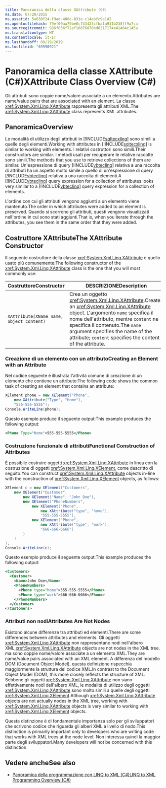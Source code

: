 ```yaml
---
title: Panoramica della classe XAttribute (C#)
ms.date: 07/20/2015
ms.assetid: 5a630f24-f9ad-400e-831e-c14ebfc9e142
ms.openlocfilehash: 79ef00aa79be0c743423cfba1a911b238ff9a7ca
ms.sourcegitcommit: 986f836f72ef10876878bd6217174e41464c145a
ms.translationtype: HT
ms.contentlocale: it-IT
ms.lasthandoff: 08/19/2019
ms.locfileid: "69590921"
---
```

# <a name="xattribute-class-overview-c"></a><span data-ttu-id="e44ff-102">Panoramica della classe XAttribute (C#)</span><span class="sxs-lookup"><span data-stu-id="e44ff-102">XAttribute Class Overview (C#)</span></span>
<span data-ttu-id="e44ff-103">Gli attributi sono coppie nome/valore associate a un elemento.</span><span class="sxs-lookup"><span data-stu-id="e44ff-103">Attributes are name/value pairs that are associated with an element.</span></span> <span data-ttu-id="e44ff-104">La classe <xref:System.Xml.Linq.XAttribute> rappresenta gli attributi XML.</span><span class="sxs-lookup"><span data-stu-id="e44ff-104">The <xref:System.Xml.Linq.XAttribute> class represents XML attributes.</span></span>  
  
## <a name="overview"></a><span data-ttu-id="e44ff-105">Panoramica</span><span class="sxs-lookup"><span data-stu-id="e44ff-105">Overview</span></span>  
 <span data-ttu-id="e44ff-106">Le modalità di utilizzo degli attributi in [!INCLUDE[sqltecxlinq](~/includes/sqltecxlinq-md.md)] sono simili a quelle degli elementi.</span><span class="sxs-lookup"><span data-stu-id="e44ff-106">Working with attributes in [!INCLUDE[sqltecxlinq](~/includes/sqltecxlinq-md.md)] is similar to working with elements.</span></span> <span data-ttu-id="e44ff-107">I relativi costruttori sono simili.</span><span class="sxs-lookup"><span data-stu-id="e44ff-107">Their constructors are similar.</span></span> <span data-ttu-id="e44ff-108">I metodi usati per recuperare le relative raccolte sono simili.</span><span class="sxs-lookup"><span data-stu-id="e44ff-108">The methods that you use to retrieve collections of them are similar.</span></span> <span data-ttu-id="e44ff-109">Un'espressione di query [!INCLUDE[vbteclinq](~/includes/vbteclinq-md.md)] relativa a una raccolta di attributi ha un aspetto molto simile a quello di un'espressione di query [!INCLUDE[vbteclinq](~/includes/vbteclinq-md.md)] relativa a una raccolta di elementi.</span><span class="sxs-lookup"><span data-stu-id="e44ff-109">A [!INCLUDE[vbteclinq](~/includes/vbteclinq-md.md)] query expression for a collection of attributes looks very similar to a [!INCLUDE[vbteclinq](~/includes/vbteclinq-md.md)] query expression for a collection of elements.</span></span>  
  
 <span data-ttu-id="e44ff-110">L'ordine con cui gli attributi vengono aggiunti a un elemento viene mantenuto.</span><span class="sxs-lookup"><span data-stu-id="e44ff-110">The order in which attributes were added to an element is preserved.</span></span> <span data-ttu-id="e44ff-111">Quando si scorrono gli attributi, questi vengono visualizzati nell'ordine in cui sono stati aggiunti.</span><span class="sxs-lookup"><span data-stu-id="e44ff-111">That is, when you iterate through the attributes, you see them in the same order that they were added.</span></span>  
  
## <a name="the-xattribute-constructor"></a><span data-ttu-id="e44ff-112">Costruttore XAttribute</span><span class="sxs-lookup"><span data-stu-id="e44ff-112">The XAttribute Constructor</span></span>  
 <span data-ttu-id="e44ff-113">Il seguente costruttore della classe <xref:System.Xml.Linq.XAttribute> è quello usato più comunemente:</span><span class="sxs-lookup"><span data-stu-id="e44ff-113">The following constructor of the <xref:System.Xml.Linq.XAttribute> class is the one that you will most commonly use:</span></span>  
  
|<span data-ttu-id="e44ff-114">Costruttore</span><span class="sxs-lookup"><span data-stu-id="e44ff-114">Constructor</span></span>|<span data-ttu-id="e44ff-115">DESCRIZIONE</span><span class="sxs-lookup"><span data-stu-id="e44ff-115">Description</span></span>|  
|-----------------|-----------------|  
|`XAttribute(XName name, object content)`|<span data-ttu-id="e44ff-116">Crea un oggetto <xref:System.Xml.Linq.XAttribute>.</span><span class="sxs-lookup"><span data-stu-id="e44ff-116">Creates an <xref:System.Xml.Linq.XAttribute> object.</span></span> <span data-ttu-id="e44ff-117">L'argomento `name` specifica il nome dell'attributo, mentre `content` ne specifica il contenuto.</span><span class="sxs-lookup"><span data-stu-id="e44ff-117">The `name` argument specifies the name of the attribute; `content` specifies the content of the attribute.</span></span>|  
  
### <a name="creating-an-element-with-an-attribute"></a><span data-ttu-id="e44ff-118">Creazione di un elemento con un attributo</span><span class="sxs-lookup"><span data-stu-id="e44ff-118">Creating an Element with an Attribute</span></span>  
 <span data-ttu-id="e44ff-119">Nel codice seguente è illustrata l'attività comune di creazione di un elemento che contiene un attributo:</span><span class="sxs-lookup"><span data-stu-id="e44ff-119">The following code shows the common task of creating an element that contains an attribute:</span></span>  
  
```csharp  
XElement phone = new XElement("Phone",  
    new XAttribute("Type", "Home"),  
    "555-555-5555");  
Console.WriteLine(phone);  
```  
  
 <span data-ttu-id="e44ff-120">Questo esempio produce il seguente output:</span><span class="sxs-lookup"><span data-stu-id="e44ff-120">This example produces the following output:</span></span>  
  
```xml  
<Phone Type="Home">555-555-5555</Phone>  
```  
  
### <a name="functional-construction-of-attributes"></a><span data-ttu-id="e44ff-121">Costruzione funzionale di attributi</span><span class="sxs-lookup"><span data-stu-id="e44ff-121">Functional Construction of Attributes</span></span>  
 <span data-ttu-id="e44ff-122">È possibile costruire oggetti <xref:System.Xml.Linq.XAttribute> in linea con la costruzione di oggetti <xref:System.Xml.Linq.XElement>, come descritto di seguito:</span><span class="sxs-lookup"><span data-stu-id="e44ff-122">You can construct <xref:System.Xml.Linq.XAttribute> objects in-line with the construction of <xref:System.Xml.Linq.XElement> objects, as follows:</span></span>  
  
```csharp  
XElement c = new XElement("Customers",  
    new XElement("Customer",  
        new XElement("Name", "John Doe"),  
        new XElement("PhoneNumbers",  
            new XElement("Phone",  
                new XAttribute("type", "home"),  
                "555-555-5555"),  
            new XElement("Phone",  
                new XAttribute("type", "work"),  
                "666-666-6666")  
        )  
    )  
);  
Console.WriteLine(c);  
```  
  
 <span data-ttu-id="e44ff-123">Questo esempio produce il seguente output:</span><span class="sxs-lookup"><span data-stu-id="e44ff-123">This example produces the following output:</span></span>  
  
```xml  
<Customers>  
  <Customer>  
    <Name>John Doe</Name>  
    <PhoneNumbers>  
      <Phone type="home">555-555-5555</Phone>  
      <Phone type="work">666-666-6666</Phone>  
    </PhoneNumbers>  
  </Customer>  
</Customers>  
```  
  
### <a name="attributes-are-not-nodes"></a><span data-ttu-id="e44ff-124">Attributi non nodi</span><span class="sxs-lookup"><span data-stu-id="e44ff-124">Attributes Are Not Nodes</span></span>  
 <span data-ttu-id="e44ff-125">Esistono alcune differenze tra attributi ed elementi.</span><span class="sxs-lookup"><span data-stu-id="e44ff-125">There are some differences between attributes and elements.</span></span> <span data-ttu-id="e44ff-126">Gli oggetti <xref:System.Xml.Linq.XAttribute> non rappresentano nodi nell'albero XML,</span><span class="sxs-lookup"><span data-stu-id="e44ff-126"><xref:System.Xml.Linq.XAttribute> objects are not nodes in the XML tree.</span></span> <span data-ttu-id="e44ff-127">ma sono coppie nome/valore associate a un elemento XML.</span><span class="sxs-lookup"><span data-stu-id="e44ff-127">They are name/value pairs associated with an XML element.</span></span> <span data-ttu-id="e44ff-128">A differenza del modello DOM (Document Object Model), questa definizione rispecchia maggiormente la struttura del codice XML.</span><span class="sxs-lookup"><span data-stu-id="e44ff-128">In contrast to the Document Object Model (DOM), this more closely reflects the structure of XML.</span></span> <span data-ttu-id="e44ff-129">Sebbene gli oggetti <xref:System.Xml.Linq.XAttribute> non siano effettivamente nodi dell'albero XML, le modalità di utilizzo degli oggetti <xref:System.Xml.Linq.XAttribute> sono molto simili a quelle degli oggetti <xref:System.Xml.Linq.XElement>.</span><span class="sxs-lookup"><span data-stu-id="e44ff-129">Although <xref:System.Xml.Linq.XAttribute> objects are not actually nodes in the XML tree, working with <xref:System.Xml.Linq.XAttribute> objects is very similar to working with <xref:System.Xml.Linq.XElement> objects.</span></span>  
  
 <span data-ttu-id="e44ff-130">Questa distinzione è di fondamentale importanza solo per gli sviluppatori che scrivono codice che riguarda gli alberi XML a livello di nodo.</span><span class="sxs-lookup"><span data-stu-id="e44ff-130">This distinction is primarily important only to developers who are writing code that works with XML trees at the node level.</span></span> <span data-ttu-id="e44ff-131">Non interessa quindi la maggior parte degli sviluppatori.</span><span class="sxs-lookup"><span data-stu-id="e44ff-131">Many developers will not be concerned with this distinction.</span></span>  
  
## <a name="see-also"></a><span data-ttu-id="e44ff-132">Vedere anche</span><span class="sxs-lookup"><span data-stu-id="e44ff-132">See also</span></span>

- [<span data-ttu-id="e44ff-133">Panoramica della programmazione con LINQ to XML (C#)</span><span class="sxs-lookup"><span data-stu-id="e44ff-133">LINQ to XML Programming Overview (C#)</span></span>](./linq-to-xml-overview.md)
